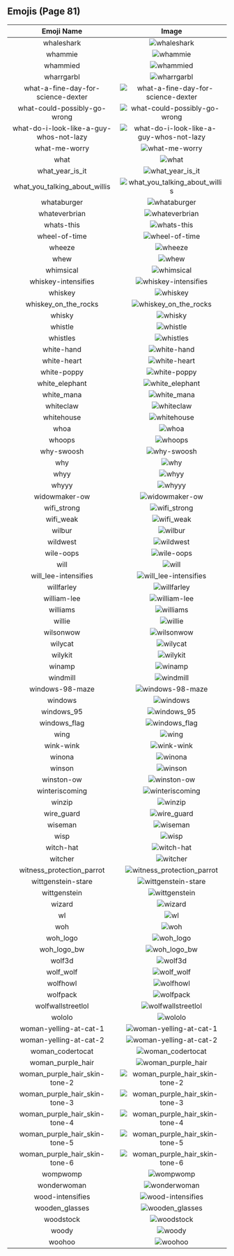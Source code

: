 
  ## Emojis (Page 81)
  |Emoji Name|Image|
  | :-: | :-: |
  |whaleshark| ![whaleshark](/emojis/hashicorp/whaleshark.png)|
  |whammie| ![whammie](/emojis/hashicorp/whammie.gif)|
  |whammied| ![whammied](/emojis/hashicorp/whammied.gif)|
  |wharrgarbl| ![wharrgarbl](/emojis/hashicorp/wharrgarbl.jpg)|
  |what-a-fine-day-for-science-dexter| ![what-a-fine-day-for-science-dexter](/emojis/hashicorp/what-a-fine-day-for-science-dexter.png)|
  |what-could-possibly-go-wrong| ![what-could-possibly-go-wrong](/emojis/hashicorp/what-could-possibly-go-wrong.gif)|
  |what-do-i-look-like-a-guy-whos-not-lazy| ![what-do-i-look-like-a-guy-whos-not-lazy](/emojis/hashicorp/what-do-i-look-like-a-guy-whos-not-lazy.png)|
  |what-me-worry| ![what-me-worry](/emojis/hashicorp/what-me-worry.png)|
  |what| ![what](/emojis/hashicorp/what.png)|
  |what_year_is_it| ![what_year_is_it](/emojis/hashicorp/what_year_is_it.png)|
  |what_you_talking_about_willis| ![what_you_talking_about_willis](/emojis/hashicorp/what_you_talking_about_willis.jpg)|
  |whataburger| ![whataburger](/emojis/hashicorp/whataburger.jpg)|
  |whateverbrian| ![whateverbrian](/emojis/hashicorp/whateverbrian.png)|
  |whats-this| ![whats-this](/emojis/hashicorp/whats-this.png)|
  |wheel-of-time| ![wheel-of-time](/emojis/hashicorp/wheel-of-time.jpg)|
  |wheeze| ![wheeze](/emojis/hashicorp/wheeze.png)|
  |whew| ![whew](/emojis/hashicorp/whew.gif)|
  |whimsical| ![whimsical](/emojis/hashicorp/whimsical.png)|
  |whiskey-intensifies| ![whiskey-intensifies](/emojis/hashicorp/whiskey-intensifies.gif)|
  |whiskey| ![whiskey](/emojis/hashicorp/whiskey.png)|
  |whiskey_on_the_rocks| ![whiskey_on_the_rocks](/emojis/hashicorp/whiskey_on_the_rocks.png)|
  |whisky| ![whisky](/emojis/hashicorp/whisky.jpg)|
  |whistle| ![whistle](/emojis/hashicorp/whistle.png)|
  |whistles| ![whistles](/emojis/hashicorp/whistles.jpg)|
  |white-hand| ![white-hand](/emojis/hashicorp/white-hand.png)|
  |white-heart| ![white-heart](/emojis/hashicorp/white-heart.png)|
  |white-poppy| ![white-poppy](/emojis/hashicorp/white-poppy.png)|
  |white_elephant| ![white_elephant](/emojis/hashicorp/white_elephant.png)|
  |white_mana| ![white_mana](/emojis/hashicorp/white_mana.png)|
  |whiteclaw| ![whiteclaw](/emojis/hashicorp/whiteclaw.jpg)|
  |whitehouse| ![whitehouse](/emojis/hashicorp/whitehouse.png)|
  |whoa| ![whoa](/emojis/hashicorp/whoa.png)|
  |whoops| ![whoops](/emojis/hashicorp/whoops.jpg)|
  |why-swoosh| ![why-swoosh](/emojis/hashicorp/why-swoosh.png)|
  |why| ![why](/emojis/hashicorp/why.jpg)|
  |whyy| ![whyy](/emojis/hashicorp/whyy.png)|
  |whyyy| ![whyyy](/emojis/hashicorp/whyyy.png)|
  |widowmaker-ow| ![widowmaker-ow](/emojis/hashicorp/widowmaker-ow.png)|
  |wifi_strong| ![wifi_strong](/emojis/hashicorp/wifi_strong.png)|
  |wifi_weak| ![wifi_weak](/emojis/hashicorp/wifi_weak.png)|
  |wilbur| ![wilbur](/emojis/hashicorp/wilbur.png)|
  |wildwest| ![wildwest](/emojis/hashicorp/wildwest.jpg)|
  |wile-oops| ![wile-oops](/emojis/hashicorp/wile-oops.png)|
  |will| ![will](/emojis/hashicorp/will.png)|
  |will_lee-intensifies| ![will_lee-intensifies](/emojis/hashicorp/will_lee-intensifies.gif)|
  |willfarley| ![willfarley](/emojis/hashicorp/willfarley.png)|
  |william-lee| ![william-lee](/emojis/hashicorp/william-lee.png)|
  |williams| ![williams](/emojis/hashicorp/williams.png)|
  |willie| ![willie](/emojis/hashicorp/willie.jpg)|
  |wilsonwow| ![wilsonwow](/emojis/hashicorp/wilsonwow.gif)|
  |wilycat| ![wilycat](/emojis/hashicorp/wilycat.png)|
  |wilykit| ![wilykit](/emojis/hashicorp/wilykit.png)|
  |winamp| ![winamp](/emojis/hashicorp/winamp.png)|
  |windmill| ![windmill](/emojis/hashicorp/windmill.png)|
  |windows-98-maze| ![windows-98-maze](/emojis/hashicorp/windows-98-maze.gif)|
  |windows| ![windows](/emojis/hashicorp/windows.png)|
  |windows_95| ![windows_95](/emojis/hashicorp/windows_95.jpg)|
  |windows_flag| ![windows_flag](/emojis/hashicorp/windows_flag.gif)|
  |wing| ![wing](/emojis/hashicorp/wing.png)|
  |wink-wink| ![wink-wink](/emojis/hashicorp/wink-wink.png)|
  |winona| ![winona](/emojis/hashicorp/winona.png)|
  |winson| ![winson](/emojis/hashicorp/winson.png)|
  |winston-ow| ![winston-ow](/emojis/hashicorp/winston-ow.png)|
  |winteriscoming| ![winteriscoming](/emojis/hashicorp/winteriscoming.png)|
  |winzip| ![winzip](/emojis/hashicorp/winzip.png)|
  |wire_guard| ![wire_guard](/emojis/hashicorp/wire_guard.png)|
  |wiseman| ![wiseman](/emojis/hashicorp/wiseman.png)|
  |wisp| ![wisp](/emojis/hashicorp/wisp.png)|
  |witch-hat| ![witch-hat](/emojis/hashicorp/witch-hat.png)|
  |witcher| ![witcher](/emojis/hashicorp/witcher.png)|
  |witness_protection_parrot| ![witness_protection_parrot](/emojis/hashicorp/witness_protection_parrot.gif)|
  |wittgenstein-stare| ![wittgenstein-stare](/emojis/hashicorp/wittgenstein-stare.png)|
  |wittgenstein| ![wittgenstein](/emojis/hashicorp/wittgenstein.png)|
  |wizard| ![wizard](/emojis/hashicorp/wizard.png)|
  |wl| ![wl](/emojis/hashicorp/wl.gif)|
  |woh| ![woh](/emojis/hashicorp/woh.png)|
  |woh_logo| ![woh_logo](/emojis/hashicorp/woh_logo.png)|
  |woh_logo_bw| ![woh_logo_bw](/emojis/hashicorp/woh_logo_bw.png)|
  |wolf3d| ![wolf3d](/emojis/hashicorp/wolf3d.gif)|
  |wolf_wolf| ![wolf_wolf](/emojis/hashicorp/wolf_wolf.png)|
  |wolfhowl| ![wolfhowl](/emojis/hashicorp/wolfhowl.jpg)|
  |wolfpack| ![wolfpack](/emojis/hashicorp/wolfpack.png)|
  |wolfwallstreetlol| ![wolfwallstreetlol](/emojis/hashicorp/wolfwallstreetlol.png)|
  |wololo| ![wololo](/emojis/hashicorp/wololo.png)|
  |woman-yelling-at-cat-1| ![woman-yelling-at-cat-1](/emojis/hashicorp/woman-yelling-at-cat-1.png)|
  |woman-yelling-at-cat-2| ![woman-yelling-at-cat-2](/emojis/hashicorp/woman-yelling-at-cat-2.png)|
  |woman_codertocat| ![woman_codertocat](/emojis/hashicorp/woman_codertocat.png)|
  |woman_purple_hair| ![woman_purple_hair](/emojis/hashicorp/woman_purple_hair.png)|
  |woman_purple_hair_skin-tone-2| ![woman_purple_hair_skin-tone-2](/emojis/hashicorp/woman_purple_hair_skin-tone-2.png)|
  |woman_purple_hair_skin-tone-3| ![woman_purple_hair_skin-tone-3](/emojis/hashicorp/woman_purple_hair_skin-tone-3.png)|
  |woman_purple_hair_skin-tone-4| ![woman_purple_hair_skin-tone-4](/emojis/hashicorp/woman_purple_hair_skin-tone-4.png)|
  |woman_purple_hair_skin-tone-5| ![woman_purple_hair_skin-tone-5](/emojis/hashicorp/woman_purple_hair_skin-tone-5.png)|
  |woman_purple_hair_skin-tone-6| ![woman_purple_hair_skin-tone-6](/emojis/hashicorp/woman_purple_hair_skin-tone-6.png)|
  |wompwomp| ![wompwomp](/emojis/hashicorp/wompwomp.gif)|
  |wonderwoman| ![wonderwoman](/emojis/hashicorp/wonderwoman.png)|
  |wood-intensifies| ![wood-intensifies](/emojis/hashicorp/wood-intensifies.gif)|
  |wooden_glasses| ![wooden_glasses](/emojis/hashicorp/wooden_glasses.png)|
  |woodstock| ![woodstock](/emojis/hashicorp/woodstock.png)|
  |woody| ![woody](/emojis/hashicorp/woody.png)|
  |woohoo| ![woohoo](/emojis/hashicorp/woohoo.png)|
  